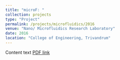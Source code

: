 ```yaml
---
title: "microF: "
collection: projects
type: "Project"
permalink: /projects/microfluidics/2016
venue: "Nano/ Microfluidics Research Laboratory"
date: 2016
location: "College of Engineering, Trivandrum"
---
```

 
 <p class="cssonly">Content text <a href="/files/proj_microf1.pdf">PDF link</a> </p>
 
 <object data="/files/proj_microf1.pdf" type="application/pdf" width="500px" height="200">
    <embed src="/files/proj_microf1.pdf">
    </embed>
</object>

